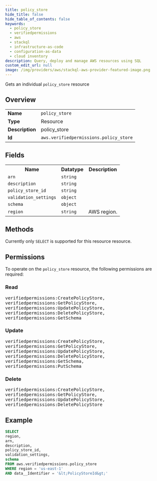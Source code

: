 ```yaml
---
title: policy_store
hide_title: false
hide_table_of_contents: false
keywords:
  - policy_store
  - verifiedpermissions
  - aws
  - stackql
  - infrastructure-as-code
  - configuration-as-data
  - cloud inventory
description: Query, deploy and manage AWS resources using SQL
custom_edit_url: null
image: /img/providers/aws/stackql-aws-provider-featured-image.png
---
```

Gets an individual <code>policy_store</code> resource

## Overview
<table><tbody>
<tr><td><b>Name</b></td><td><code>policy_store</code></td></tr>
<tr><td><b>Type</b></td><td>Resource</td></tr>
<tr><td><b>Description</b></td><td>policy_store</td></tr>
<tr><td><b>Id</b></td><td><code>aws.verifiedpermissions.policy_store</code></td></tr>
</tbody></table>

## Fields
<table><tbody>
<tr><th>Name</th><th>Datatype</th><th>Description</th></tr>
<tr><td><code>arn</code></td><td><code>string</code></td><td></td></tr>
<tr><td><code>description</code></td><td><code>string</code></td><td></td></tr>
<tr><td><code>policy_store_id</code></td><td><code>string</code></td><td></td></tr>
<tr><td><code>validation_settings</code></td><td><code>object</code></td><td></td></tr>
<tr><td><code>schema</code></td><td><code>object</code></td><td></td></tr>
<tr><td><code>region</code></td><td><code>string</code></td><td>AWS region.</td></tr>

</tbody></table>

## Methods
Currently only <code>SELECT</code> is supported for this resource resource.

## Permissions

To operate on the <code>policy_store</code> resource, the following permissions are required:

### Read
<pre>
verifiedpermissions:CreatePolicyStore,
verifiedpermissions:GetPolicyStore,
verifiedpermissions:UpdatePolicyStore,
verifiedpermissions:DeletePolicyStore,
verifiedpermissions:GetSchema</pre>

### Update
<pre>
verifiedpermissions:CreatePolicyStore,
verifiedpermissions:GetPolicyStore,
verifiedpermissions:UpdatePolicyStore,
verifiedpermissions:DeletePolicyStore,
verifiedpermissions:GetSchema,
verifiedpermissions:PutSchema</pre>

### Delete
<pre>
verifiedpermissions:CreatePolicyStore,
verifiedpermissions:GetPolicyStore,
verifiedpermissions:UpdatePolicyStore,
verifiedpermissions:DeletePolicyStore</pre>


## Example
```sql
SELECT
region,
arn,
description,
policy_store_id,
validation_settings,
schema
FROM aws.verifiedpermissions.policy_store
WHERE region = 'us-east-1'
AND data__Identifier = '&lt;PolicyStoreId&gt;'
```
